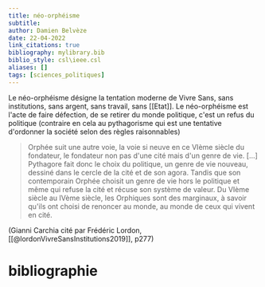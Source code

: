 ```yaml
---
title: néo-orphéisme
subtitle:
author: Damien Belvèze
date: 22-04-2022
link_citations: true
bibliography: mylibrary.bib
biblio_style: csl\ieee.csl
aliases: []
tags: [sciences_politiques]
---
```


Le néo-orphéisme désigne la tentation moderne de Vivre Sans, sans institutions, sans argent, sans travail, sans [[Etat]]. Le néo-orphéisme est l'acte de faire défection, de se retirer du monde politique, c'est un refus du politique (contraire en cela au pythagorisme qui est une tentative d'ordonner la société selon des règles raisonnables)

> Orphée suit une autre voie, la voie si neuve en ce VIème siècle du fondateur, le fondateur non pas d'une cité mais d'un genre de vie. [...] Pythagore fait donc le choix du politique, un genre de vie nouveau, dessiné dans le cercle de la cité et de son agora. Tandis que son contemporain Orphée choisit un genre de vie hors le politique et même qui refuse la cité et récuse son système de valeur. Du VIème siècle au IVème siècle, les Orphiques sont des marginaux, à savoir qu'ils ont choisi de renoncer au monde, au monde de ceux qui vivent en cité. 

(Gianni Carchia cité par Frédéric Lordon, [[@lordonVivreSansInstitutions2019]], p277)







# bibliographie

